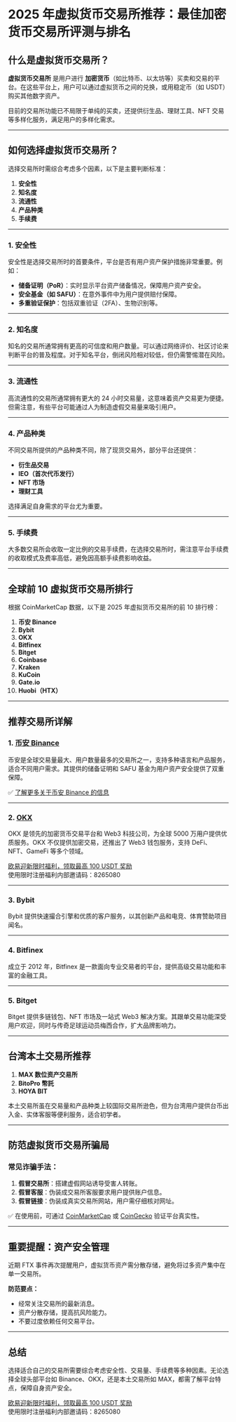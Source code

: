 # 2025 年虚拟货币交易所推荐：最佳加密货币交易所评测与排名


## 什么是虚拟货币交易所？

**虚拟货币交易所** 是用户进行 **加密货币**（如比特币、以太坊等）买卖和交易的平台。在这些平台上，用户可以通过虚拟货币之间的兑换，或用稳定币（如 USDT）购买其他数字资产。

目前的交易所功能已不局限于单纯的买卖，还提供衍生品、理财工具、NFT 交易等多样化服务，满足用户的多样化需求。

---

## 如何选择虚拟货币交易所？

选择交易所时需综合考虑多个因素，以下是主要判断标准：

1. **安全性**  
2. **知名度**  
3. **流通性**  
4. **产品种类**  
5. **手续费**

---

### 1. 安全性

安全性是选择交易所时的首要条件，平台是否有用户资产保护措施非常重要。例如：
- **储备证明（PoR）**：实时显示平台资产储备情况，保障用户资产安全。
- **安全基金（如 SAFU）**：在意外事件中为用户提供赔付保障。
- **多重验证保护**：包括双重验证（2FA）、生物识别等。

---

### 2. 知名度

知名的交易所通常拥有更高的可信度和用户数量。可以通过网络评价、社区讨论来判断平台的普及程度。对于知名平台，倒闭风险相对较低，但仍需警惕潜在风险。

---

### 3. 流通性

高流通性的交易所通常拥有更大的 24 小时交易量，这意味着资产交易更为便捷。但需注意，有些平台可能通过人为制造虚假交易量来吸引用户。

---

### 4. 产品种类

不同交易所提供的产品种类不同，除了现货交易外，部分平台还提供：
- **衍生品交易**
- **IEO（首次代币发行）**
- **NFT 市场**
- **理财工具**

选择满足自身需求的平台尤为重要。

---

### 5. 手续费

大多数交易所会收取一定比例的交易手续费，在选择交易所时，需注意平台手续费的收取模式及费率高低，避免因高额手续费影响收益。

---

## 全球前 10 虚拟货币交易所排行

根据 CoinMarketCap 数据，以下是 2025 年虚拟货币交易所的前 10 排行榜：

1. **币安 Binance**  
2. **Bybit**  
3. **OKX**  
4. **Bitfinex**  
5. **Bitget**  
6. **Coinbase**  
7. **Kraken**  
8. **KuCoin**  
9. **Gate.io**  
10. **Huobi（HTX）**

---

## 推荐交易所详解

### 1. [币安 Binance](https://bit.ly/Binancec)

币安是全球交易量最大、用户数量最多的交易所之一，支持多种语言和产品服务，适合不同用户需求。其提供的储备证明和 SAFU 基金为用户资产安全提供了双重保障。

✅ [了解更多关于币安 Binance 的信息](https://bit.ly/Binancec)

---

### 2. [OKX](https://bit.ly/OKXe)

OKX 是领先的加密货币交易平台和 Web3 科技公司，为全球 5000 万用户提供优质服务。OKX 不仅提供加密交易，还推出了 Web3 钱包服务，支持 DeFi、NFT、GameFi 等多个领域。

[欧易迎新限时福利，领取最高 100 USDT 奖励](https://bit.ly/OKXe)  
使用限时注册福利内部邀请码：8265080


---

### 3. Bybit

Bybit 提供快速撮合引擎和优质的客户服务，以其创新产品和电竞、体育赞助项目闻名。

---

### 4. Bitfinex

成立于 2012 年，Bitfinex 是一款面向专业交易者的平台，提供高级交易功能和丰富的金融工具。

---

### 5. Bitget

Bitget 提供多链钱包、NFT 市场及一站式 Web3 解决方案。其跟单交易功能深受用户欢迎，同时与传奇足球运动员梅西合作，扩大品牌影响力。

---

## 台湾本土交易所推荐

1. **MAX 数位资产交易所**  
2. **BitoPro 幣託**  
3. **HOYA BIT**

本土交易所虽在交易量和产品种类上较国际交易所逊色，但为台湾用户提供台币出入金、实体客服等便利服务，适合初学者。

---

## 防范虚拟货币交易所骗局

### 常见诈骗手法：
1. **假冒交易所**：搭建虚假网站诱导受害人转账。  
2. **假冒客服**：伪装成交易所客服要求用户提供账户信息。  
3. **假冒链接**：伪装成真实交易所网站，用户需仔细核对网址。

✅ 在使用前，可通过 [CoinMarketCap](https://coinmarketcap.com/) 或 [CoinGecko](https://www.coingecko.com/zh-tw) 验证平台真实性。

---

## 重要提醒：资产安全管理

近期 FTX 事件再次提醒用户，虚拟货币资产需分散存储，避免将过多资产集中在单一交易所。

**防范要点：**
- 经常关注交易所的最新消息。
- 资产分散存储，提高抗风险能力。
- 不要过度依赖任何交易平台。

---

## 总结

选择适合自己的交易所需要综合考虑安全性、交易量、手续费等多种因素。无论选择全球头部平台如 Binance、OKX，还是本土交易所如 MAX，都需了解平台特点，保障自身资产安全。

[欧易迎新限时福利，领取最高 100 USDT 奖励](https://bit.ly/OKXe)  
使用限时注册福利内部邀请码：8265080
